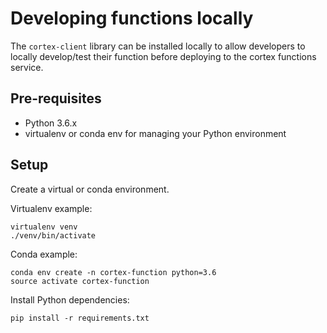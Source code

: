 # Developing functions locally
The `cortex-client` library can be installed locally to allow developers to locally develop/test their function before deploying to the cortex functions service.

## Pre-requisites
* Python 3.6.x
* virtualenv or conda env for managing your Python environment

## Setup
Create a virtual or conda environment.

Virtualenv example:
```
virtualenv venv
./venv/bin/activate

```

Conda example:
```
conda env create -n cortex-function python=3.6
source activate cortex-function
```

Install Python dependencies:
```
pip install -r requirements.txt
```
